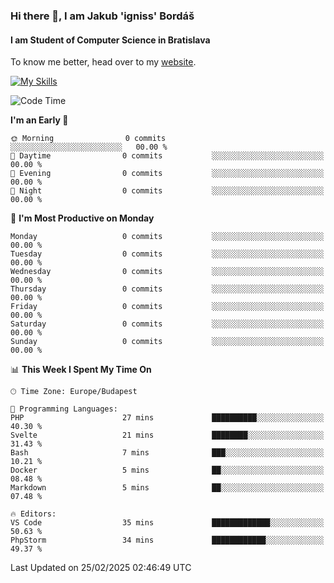 ### Hi there 👋, I am Jakub 'igniss' Bordáš

#### I am Student of Computer Science in Bratislava
To know me better, head over to my [website](https://bordas.sk).

[![My Skills](https://skillicons.dev/icons?i=js,typescript,html,css,figma,svelte,vue,next,postgresql,nest,express,nodejs)](https://bordas.sk)


<!--START_SECTION:waka-->
![Code Time](http://img.shields.io/badge/Code%20Time-1%2C687%20hrs%2056%20mins-blue)

**I'm an Early 🐤** 

```text
🌞 Morning                0 commits           ░░░░░░░░░░░░░░░░░░░░░░░░░   00.00 % 
🌆 Daytime                0 commits           ░░░░░░░░░░░░░░░░░░░░░░░░░   00.00 % 
🌃 Evening                0 commits           ░░░░░░░░░░░░░░░░░░░░░░░░░   00.00 % 
🌙 Night                  0 commits           ░░░░░░░░░░░░░░░░░░░░░░░░░   00.00 % 
```
📅 **I'm Most Productive on Monday** 

```text
Monday                   0 commits           ░░░░░░░░░░░░░░░░░░░░░░░░░   00.00 % 
Tuesday                  0 commits           ░░░░░░░░░░░░░░░░░░░░░░░░░   00.00 % 
Wednesday                0 commits           ░░░░░░░░░░░░░░░░░░░░░░░░░   00.00 % 
Thursday                 0 commits           ░░░░░░░░░░░░░░░░░░░░░░░░░   00.00 % 
Friday                   0 commits           ░░░░░░░░░░░░░░░░░░░░░░░░░   00.00 % 
Saturday                 0 commits           ░░░░░░░░░░░░░░░░░░░░░░░░░   00.00 % 
Sunday                   0 commits           ░░░░░░░░░░░░░░░░░░░░░░░░░   00.00 % 
```


📊 **This Week I Spent My Time On** 

```text
🕑︎ Time Zone: Europe/Budapest

💬 Programming Languages: 
PHP                      27 mins             ██████████░░░░░░░░░░░░░░░   40.30 % 
Svelte                   21 mins             ████████░░░░░░░░░░░░░░░░░   31.43 % 
Bash                     7 mins              ███░░░░░░░░░░░░░░░░░░░░░░   10.21 % 
Docker                   5 mins              ██░░░░░░░░░░░░░░░░░░░░░░░   08.48 % 
Markdown                 5 mins              ██░░░░░░░░░░░░░░░░░░░░░░░   07.48 % 

🔥 Editors: 
VS Code                  35 mins             █████████████░░░░░░░░░░░░   50.63 % 
PhpStorm                 34 mins             ████████████░░░░░░░░░░░░░   49.37 % 
```


 Last Updated on 25/02/2025 02:46:49 UTC
<!--END_SECTION:waka-->
